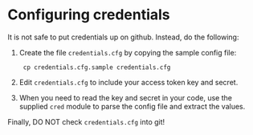 Configuring credentials
=======================

It is not safe to put credentials up on github. Instead, do the following:

1. Create the file `credentials.cfg` by copying the sample config file:

        cp credentials.cfg.sample credentials.cfg

2. Edit `credentials.cfg` to include your access token key and secret.

3. When you need to read the key and secret in your code, use the supplied `cred` module to parse the config file and extract the values.

Finally, DO NOT check `credentials.cfg` into git!
